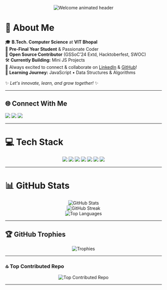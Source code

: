 <p align="center">
  <img src="https://readme-typing-svg.demolab.com?font=Fira+Code&weight=700&size=30&pause=1000&color=3A1C71&center=true&vCenter=true&width=600&lines=Hey+there!+I'm+Riddhi+%F0%9F%91%8B;Welcome+to+my+GitHub+profile!" alt="Welcome animated header"/>
</p>

# 💫 About Me

🎓 **B.Tech. Computer Science** at **VIT Bhopal** <br>
🚀 **Pre-Final Year Student** & Passionate Coder <br>
🌟 **Open Source Contributor** (GSSoC’24 Extd, Hacktoberfest, SWOC)<br>
🛠️ **Currently Building:** Mini JS Projects <br>
🤝 Always excited to connect & collaborate on [LinkedIn](https://linkedin.com/in/riddhi-mhadgut-3b0a21289) & [GitHub](https://github.com/RiddhiM170904)!<br>
🌱 **Learning Journey:** JavaScript • Data Structures & Algorithms<br>
<br>
✨ _Let's innovate, learn, and grow together!_ ✨

---

## 🌐 Connect With Me

<p align="left">
  <a href="https://instagram.com/riddhi_mdt"><img src="https://img.shields.io/badge/Instagram-%23E4405F.svg?logo=Instagram&logoColor=white" /></a>
  <a href="https://linkedin.com/in/riddhi-mhadgut-3b0a21289"><img src="https://img.shields.io/badge/LinkedIn-%230077B5.svg?logo=linkedin&logoColor=white" /></a>
  <a href="mailto:riddhimhadgut17@gmail.com"><img src="https://img.shields.io/badge/Email-D14836?logo=gmail&logoColor=white" /></a>
</p>

---

# 💻 Tech Stack

<p align="center">
  <img src="https://img.shields.io/badge/c++-%2300599C.svg?style=for-the-badge&logo=c%2B%2B&logoColor=white"/>
  <img src="https://img.shields.io/badge/html5-%23E34F26.svg?style=for-the-badge&logo=html5&logoColor=white"/>
  <img src="https://img.shields.io/badge/javascript-%23323330.svg?style=for-the-badge&logo=javascript&logoColor=%23F7DF1E"/>
  <img src="https://img.shields.io/badge/python-3670A0?style=for-the-badge&logo=python&logoColor=ffdd54"/>
  <img src="https://img.shields.io/badge/Canva-%2300C4CC.svg?style=for-the-badge&logo=Canva&logoColor=white"/>
  <img src="https://img.shields.io/badge/figma-%23F24E1E.svg?style=for-the-badge&logo=figma&logoColor=white"/>
  <img src="https://img.shields.io/badge/mysql-4479A1.svg?style=for-the-badge&logo=mysql&logoColor=white"/>
</p>

---

# 📊 GitHub Stats

<p align="center">
  <img src="https://github-readme-stats.vercel.app/api?username=RiddhiM170904&theme=tokyonight&hide_border=false&include_all_commits=true&count_private=true" alt="GitHub Stats"/><br>
  <img src="https://github-readme-streak-stats.herokuapp.com/?user=RiddhiM170904&theme=tokyonight&hide_border=false" alt="GitHub Streak"/><br>
  <img src="https://github-readme-stats.vercel.app/api/top-langs/?username=RiddhiM170904&theme=tokyonight&hide_border=false&include_all_commits=true&count_private=true&layout=compact" alt="Top Languages"/>
</p>

---

## 🏆 GitHub Trophies

<p align="center">
  <img src="https://github-profile-trophy.vercel.app/?username=RiddhiM170904&theme=tokyonight&no-frame=false&no-bg=true&margin-w=4" alt="Trophies"/>
</p>

---

### 🔝 Top Contributed Repo

<p align="center">
  <img src="https://github-contributor-stats.vercel.app/api?username=RiddhiM170904&limit=5&theme=tokyonight&combine_all_yearly_contributions=true" alt="Top Contributed Repo"/>
</p>

---
